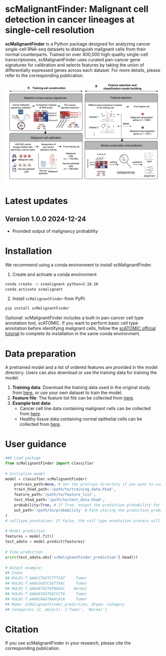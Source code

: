 # scMalignantFinder: Malignant cell detection in cancer lineages at single-cell resolution

**scMalignantFinder** is a Python package designed for analyzing cancer single-cell RNA-seq datasets to distinguish malignant cells from their normal counterparts. Trained on over 400,000 high-quality single-cell transcriptomes, scMalignantFinder uses curated pan-cancer gene signatures for calibration and selects features by taking the union of differentially expressed genes across each dataset. For more details, please refer to the corresponding publication.

![workflow](docs/workflow.png)

# Latest updates

## Version 1.0.0 2024-12-24

- Provided output of malignancy probability

# Installation

We recommend using a conda environment to install scMalignantFinder.

1. Create and activate a conda environment

```bash
conda create -n scmalignant python=3.10.10
conda activate scmalignant
```

2. Install `scMalignantFinder` from PyPI:

```bash
pip install scMalignantFinder
```

Optional: scMalignantFinder includes a built-in pan-cancer cell type annotation tool, scATOMIC. If you want to perform basic cell type annotation before identifying malignant cells, follow the [scATOMIC official tutorial](https://github.com/abelson-lab/scATOMIC) to complete its installation in the same conda environment.

# Data preparation

A pretrained model and a list of ordered features are provided in the model directory. Users can also download or use the training data for training the model. 

1. **Training data**: Download the training data used in the original study from [here](http://home.ustc.edu.cn/~jonyyqn/scMalignantFinder_data/combine_training.h5ad), or use your own dataset to train the model.
2. **Feature file**: The feature list file can be collected from [here](http://home.ustc.edu.cn/~jonyyqn/scMalignantFinder_data/combined_tumor_up_down_degs.txt).
3. **Example test data**: 
   - Cancer cell line data containing malignant cells can be collected from [here](http://home.ustc.edu.cn/~jonyyqn/scMalignantFinder_data/test_cancerCellLine.h5ad).
   - Healthy tissue data containing normal epithelial cells can be collected from [here](http://home.ustc.edu.cn/~jonyyqn/scMalignantFinder_data/test_TabulaSapiens.h5ad).

# User guidance

```python
### Load package
from scMalignantFinder import classifier

# Initialize model
model = classifier.scMalignantFinder(
    pretrain_path=None, # Set the pretrain directory if you want to use the pretrained model.
    train_h5ad_path='/path/to/training_data.h5ad',
    feature_path='/path/to/feature_list',
    test_h5ad_path='/path/to/test_data.h5ad', 
    probability=True, # If True, output the prediction probability for each class.
  	out_path='/path/to/probability' # Path storing the prediction probability result
)
# celltype_annotation: If False, the cell type annotation process will not be performed. If True, use scAtomic for cell type annotation.

# Model prediction
features = model.fit()
test_adata = model.predict(features)

# View prediction
print(test_adata.obs['scMalignantFinder_prediction'].head())

# Output example:
## Index
## KUL01-T_AAACCTGGTCTTTCAT     Tumor
## KUL01-T_AAACGGGTCGGTTAAC     Tumor
## KUL01-T_AAAGATGGTATAGGGC    Normal
## KUL01-T_AAAGATGGTGGCCCTA     Tumor
## KUL01-T_AAAGCAAGTAAACACA     Tumor
## Name: scMalignantFinder_prediction, dtype: category
## Categories (2, object): ['Tumor', 'Normal']
```



# Citation

If you use scMalignantFinder in your research, please cite the corresponding publication.
